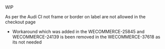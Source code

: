 WIP

As per the Audi CI not frame or border on label are not allowed in the checkout page

- Workaround which was added in the WECOMMERCE-25845 and WECOMMERCE-24139 is been removed in the 
WECOMMERCE-37618 as its not needed


